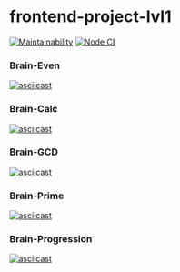 # frontend-project-lvl1
[![Maintainability](https://api.codeclimate.com/v1/badges/857b8a643463415609e4/maintainability)](https://codeclimate.com/github/rainstr7/frontend-project-lvl1/maintainability) <a href="https://github.com/rainstr7/frontend-project-lvl1/actions"><img src="https://github.com/rainstr7/frontend-project-lvl1/workflows/Node%20CI/badge.svg" alt="Node CI"></a>
<h3>Brain-Even</h3>

[![asciicast](https://asciinema.org/a/308676.svg)](https://asciinema.org/a/308676)

<h3>Brain-Calc</h3>

[![asciicast](https://asciinema.org/a/308680.svg)](https://asciinema.org/a/308680)

<h3>Brain-GCD</h3>

[![asciicast](https://asciinema.org/a/308681.svg)](https://asciinema.org/a/308681)

<h3>Brain-Prime</h3>

[![asciicast](https://asciinema.org/a/308682.svg)](https://asciinema.org/a/308682)

<h3>Brain-Progression</h3>

[![asciicast](https://asciinema.org/a/308683.svg)](https://asciinema.org/a/308683)
